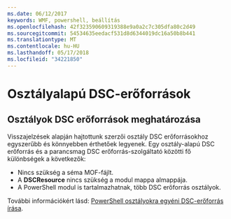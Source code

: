 ```yaml
---
ms.date: 06/12/2017
keywords: WMF, powershell, beállítás
ms.openlocfilehash: 42f323590609319388e9a0a2c7c305dfa80c2d49
ms.sourcegitcommit: 54534635eedacf531d8d6344019dc16a50b8b441
ms.translationtype: MT
ms.contentlocale: hu-HU
ms.lasthandoff: 05/17/2018
ms.locfileid: "34221850"
---
```

# <a name="class-based-dsc-resources"></a>Osztályalapú DSC-erőforrások

## <a name="defining-dsc-resources-with-classes"></a>Osztályok DSC erőforrások meghatározása

Visszajelzések alapján hajtottunk szerzői osztály DSC erőforrásokhoz egyszerűbb és könnyebben érthetőek legyenek.
Egy osztály-alapú DSC erőforrás és a parancsmag DSC erőforrás-szolgáltató közötti fő különbségek a következők:

* Nincs szükség a séma MOF-fájlt.
* A **DSCResource** nincs szükség a modul mappa almappája.
* A PowerShell modul is tartalmazhatnak, több DSC erőforrás osztályok.

További információkért lásd: [PowerShell osztályokra egyéni DSC-erőforrás írása](https://msdn.microsoft.com/powershell/dsc/authoringresource).
